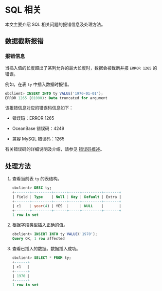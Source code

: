 # SQL 相关

本文主要介绍 SQL 相关问题的报错信息及处理方法。

## 数据截断报错

### 报错信息

当插入值的长度超出了某列允许的最大长度时，数据会被截断并报 `ERROR 1265` 的错误。

例如，在表 `ty` 中插入数据时报错。

```sql
obclient> INSERT INTO ty VALUE('1970-01-01');
ERROR 1265 (01000): Data truncated for argument
```

该报错信息对应的错误码信息如下：

* 错误码：ERROR 1265

* OceanBase 错误码：4249

* 兼容 MySQL 错误码：1265

有关错误码的详细说明及介绍，请参见 [错误码概述](../../../7.reference/5.system-reference/6.error-code-for-mysql/1.use-error-information-1.md)。

## 处理方法

1. 查看当前表 `ty` 的表结构。

   ```sql
   obclient> DESC ty;
   +-------+---------+------+-----+---------+-------+
   | Field | Type    | Null | Key | Default | Extra |
   +-------+---------+------+-----+---------+-------+
   | c1    | year(4) | YES  |     | NULL    |       |
   +-------+---------+------+-----+---------+-------+
   1 row in set
   ```

2. 根据字段类型插入正确的值。

   ```sql
   obclient> INSERT INTO ty VALUE('1970');
   Query OK, 1 row affected
   ```

3. 查看已插入的数据。数据插入成功。

   ```sql
   obclient> SELECT * FROM ty;
   +------+
   | c1   |
   +------+
   | 1970 |
   +------+
   1 row in set
   ```
